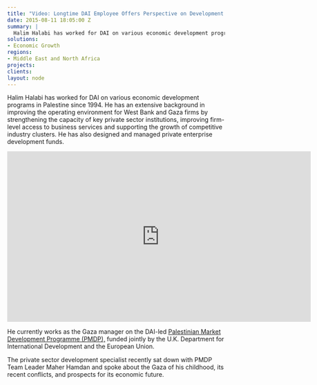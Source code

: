 ```yaml
---
title: "Video: Longtime DAI Employee Offers Perspective on Development in Gaza"
date: 2015-08-11 18:05:00 Z
summary: |
  Halim Halabi has worked for DAI on various economic development programs in Palestine since 1994. He has an extensive background in improving the operating environment for West Bank and Gaza firms by strengthening the capacity of key private sector institutions, improving firm-level access to business services and supporting the growth of competitive industry clusters. He has also designed and managed private enterprise development funds.
solutions:
- Economic Growth
regions:
- Middle East and North Africa
projects:
clients:
layout: node
---
```

Halim Halabi has worked for DAI on various economic development programs in Palestine since 1994. He has an extensive background in improving the operating environment for West Bank and Gaza firms by strengthening the capacity of key private sector institutions, improving firm-level access to business services and supporting the growth of competitive industry clusters. He has also designed and managed private enterprise development funds.

<iframe allowfullscreen="" frameborder="0" height="394" mozallowfullscreen="" src="https://player.vimeo.com/video/131914685" webkitallowfullscreen="" width="703"></iframe>

He currently works as the Gaza manager on the DAI-led [Palestinian Market Development Programme (PMDP),][1] funded jointly by the U.K. Department for International Development and the European Union.

The private sector development specialist recently sat down with PMDP Team Leader Maher Hamdan and spoke about the Gaza of his childhood, its recent conflicts, and prospects for its economic future.

[1]: /our-work/projects/palestinian-market-development-programme-pmdp
